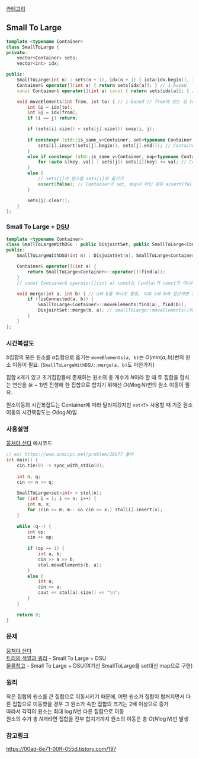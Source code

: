 [카테고리](/README.md)
## Small To Large
```cpp
template <typename Container>
class SmallToLarge {
private:
    vector<Container> sets;
    vector<int> idx;

public:
    SmallToLarge(int n) : sets(n + 1), idx(n + 1) { iota(idx.begin(), idx.end(), 0); }
    Container& operator[](int a) { return sets[idx[a]]; } // 1-based
    const Container& operator[](int a) const { return sets[idx[a]]; } // 1-based

    void moveElements(int from, int to) { // 1-based // from에 있는 걸 to로 옮기고 from은 공집합으로 만듦
        int &i = idx[to];
        int &j = idx[from];
        if (i == j) return;

        if (sets[i].size() < sets[j].size()) swap(i, j);
        
        if constexpr (std::is_same_v<Container, set<typename Container::value_type> >) {
            sets[i].insert(sets[j].begin(), sets[j].end()); // Container가 set인 경우
        }
        else if constexpr (std::is_same_v<Container, map<typename Container::key_type, typename Container::mapped_type> >) {
            for (auto &[key, val] : sets[j]) sets[i][key] += val; // Container가 map인 경우
        }
        else {
            // sets[j]의 원소를 sets[i]로 옮기기
            assert(false); // Container가 set, map이 아닌 경우 assert(false)지우고 직접 원소 옮기는 코드 작성
        }

        sets[j].clear();
    }
};
```
### Small To Large + [DSU](/자료구조/기타/DSU.md)
```cpp
template <typename Container>
class SmallToLargeWithDSU : public DisjointSet, public SmallToLarge<Container> {
public:
    SmallToLargeWithDSU(int n) : DisjointSet(n), SmallToLarge<Container>(n) {}

    Container& operator[](int a) {
        return SmallToLarge<Container>::operator[](find(a));
    }
    // const Container& operator[](int a) const는 find(a)가 const가 아니라서 못 함

    void merge(int a, int b) { // a와 b를 하나로 합침, 이후 a와 b에 접근하면 합쳐진 곳으로 접근됨
        if (!isConnected(a, b)) {
            SmallToLarge<Container>::moveElements(find(a), find(b));
            DisjointSet::merge(b, a); // smallToLarge::moveElements()와 매개변수 순서를 반대로 둬야 함. b에서 a로 원소를 옮기므로 이후 find()함수가 a를 리턴하도록 해야 되고 이를 위해선 DSU::merge(b, a)처럼 순서가 바껴야 됨
        }
    }
};
```
### 시간복잡도
$b$집합의 모든 원소를 $a$집합으로 옮기는 `moveElements(a, b)`는 $O(min(a, b))$번의 원소 이동이 필요. (`SmallToLargeWithDSU::merge(a, b)`도 마찬가지)   

집합 $k$개가 있고 초기집합들에 존재하는 원소의 총 개수가 $N$이라 할 때 두 집합을 합치는 연산을 $(k - 1)$번 진행해 한 집합으로 합치기 위해선 $O(N \log{N})$번의 원소 이동이 필요.   

원소이동의 시간복잡도는 Container에 따라 달라지겠지만 `set<T>` 사용할 때 기준 원소 이동의 시간복잡도는 $O(\log{N})$임   

### 사용설명
[뭉쳐야 산다](https://www.acmicpc.net/problem/28277) 예시코드   
```cpp
// ex) https://www.acmicpc.net/problem/28277 풀이
int main() {
    cin.tie(0) -> sync_with_stdio(0);
    
    int n, q;
    cin >> n >> q;
    
    SmallToLarge<set<int> > stol(n);
    for (int i = 1; i <= n; i++) {
        int m, x;
        for (cin >> m; m-- && cin >> x;) stol[i].insert(x);
    }
    
    while (q--) {
        int op;
        cin >> op;
        
        if (op == 1) {
            int a, b;
            cin >> a >> b;
            stol.moveElements(b, a);
        }
        else {
            int a;
            cin >> a;
            cout << stol[a].size() << "\n";
        }
    }
    
    return 0;
}
```

### 문제
[뭉쳐야 산다](https://www.acmicpc.net/problem/28277)   
[트리의 색깔과 쿼리](https://www.acmicpc.net/problem/17469) - Small To Large + DSU   
[물류창고](https://www.acmicpc.net/problem/28296) - Small To Large + DSU(여기선 SmallToLarge를 set대신 map으로 구현)   

### 원리
작은 집합의 원소를 큰 집합으로 이동시키기 때문에, 어떤 원소가 집합이 합쳐지면서 다른 집합으로 이동했을 경우 그 원소가 속한 집합의 크기는 2배 이상으로 증가   
따라서 각각의 원소는 최대 $\log{N}$번 다른 집합으로 이동   
원소의 수가 총 $N$개라면 집합을 전부 합치기까지 원소의 이동은 총 $O(N \log{N})$번 발생   

### 참고링크
https://00ad-8e71-00ff-055d.tistory.com/197   
